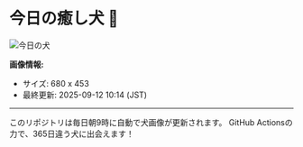 # 今日の癒し犬 🐶
 
![今日の犬](https://teru-kuma.github.io/daily-character/daily.jpg?d=202509121014)

**画像情報:**
- サイズ: 680 x 453
- 最終更新: 2025-09-12 10:14 (JST)

---

このリポジトリは毎日朝9時に自動で犬画像が更新されます。
GitHub Actionsの力で、365日違う犬に出会えます！
